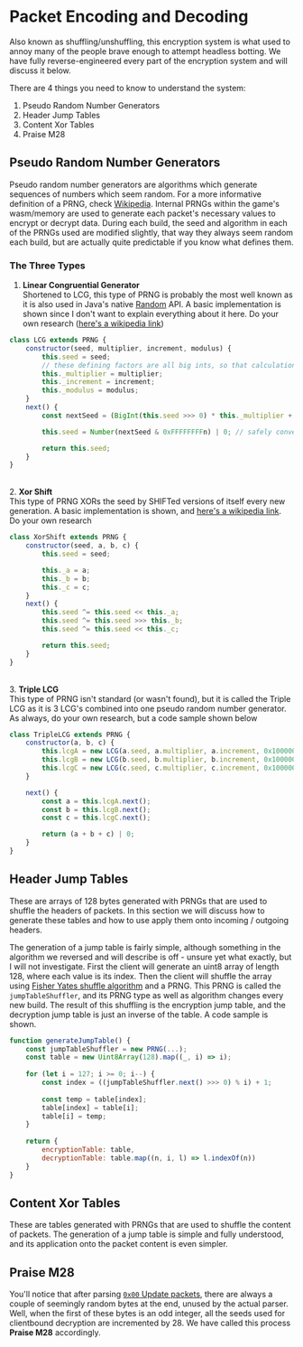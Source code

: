 # Packet Encoding and Decoding

Also known as shuffling/unshuffling, this encryption system is what used to annoy many of the people brave enough to attempt headless botting. We have fully reverse-engineered every part of the encryption system and will discuss it below.

There are 4 things you need to know to understand the system:
1. Pseudo Random Number Generators
2. Header Jump Tables
3. Content Xor Tables
4. Praise M28

## Pseudo Random Number Generators

Pseudo random number generators are algorithms which generate sequences of numbers which seem random. For a more informative definition of a PRNG, check [Wikipedia](https://en.wikipedia.org/wiki/Pseudorandom_number_generator). Internal PRNGs within the game's wasm/memory are used to generate each packet's necessary values to encrypt or decrypt data. During each build, the seed and algorithm in each of the PRNGs used are modified slightly, that way they always seem random each build, but are actually quite predictable if you know what defines them.

### The Three Types
1. **Linear Congruential Generator**\
   Shortened to LCG, this type of PRNG is probably the most well known as it is also used in Java's native [Random](https://docs.oracle.com/javase/8/docs/api/java/util/Random.html) API. A basic implementation is shown since I don't want to explain everything about it here. Do your own research ([here's a wikipedia link](https://en.wikipedia.org/wiki/Linear_congruential_generator))
```js
class LCG extends PRNG {
    constructor(seed, multiplier, increment, modulus) {
        this.seed = seed;
        // these defining factors are all big ints, so that calculation is precise (the seed is an integer though)
        this._multiplier = multiplier;
        this._increment = increment;
        this._modulus = modulus;
    }
    next() {
        const nextSeed = (BigInt(this.seed >>> 0) * this._multiplier + this._increment) % this._modulus;

        this.seed = Number(nextSeed & 0xFFFFFFFFn) | 0; // safely convert to a signed integer

        return this.seed;
    }
}
```
\
2. **Xor Shift**\
   This type of PRNG XORs the seed by SHIFTed versions of itself every new generation. A basic implementation is shown, and [here's a wikipedia link](https://en.wikipedia.org/wiki/Xorshift). Do your own research
```js
class XorShift extends PRNG {
    constructor(seed, a, b, c) {
        this.seed = seed;

        this._a = a;
        this._b = b;
        this._c = c;
	}
    next() {
        this.seed ^= this.seed << this._a;
        this.seed ^= this.seed >>> this._b;
        this.seed ^= this.seed << this._c;

        return this.seed;
    }
}
```
\
3. **Triple LCG**\
   This type of PRNG isn't standard (or wasn't found), but it is called the Triple LCG as it is 3 LCG's combined into one pseudo random number generator. As always, do your own research, but a code sample shown below
```js
class TripleLCG extends PRNG {
    constructor(a, b, c) {
        this.lcgA = new LCG(a.seed, a.multiplier, a.increment, 0x100000000n);
        this.lcgB = new LCG(b.seed, b.multiplier, b.increment, 0x100000000n);
        this.lcgC = new LCG(c.seed, c.multiplier, c.increment, 0x100000000n);
    }

    next() {
        const a = this.lcgA.next();
        const b = this.lcgB.next();
        const c = this.lcgC.next();

        return (a + b + c) | 0;
    }
}
```  

## Header Jump Tables

These are arrays of 128 bytes generated with PRNGs that are used to shuffle the headers of packets. In this section we will discuss how to generate these tables and how to use apply them onto incoming / outgoing headers.

The generation of a jump table is fairly simple, although something in the algorithm we reversed and will describe is off - unsure yet what exactly, but I will not investigate. First the client will generate an uint8 array of length 128, where each value is its index. Then the client will shuffle the array using [Fisher Yates shuffle algorithm](https://en.wikipedia.org/wiki/Fisher%E2%80%93Yates_shuffle) and a PRNG. This PRNG is called the `jumpTableShuffler`, and its PRNG type as well as algorithm changes every new build. The result of this shuffling is the encryption jump table, and the decryption jump table is just an inverse of the table. A code sample is shown.
```js
function generateJumpTable() {
    const jumpTableShuffler = new PRNG(...);
    const table = new Uint8Array(128).map((_, i) => i);
    
    for (let i = 127; i >= 0; i--) {
        const index = ((jumpTableShuffler.next() >>> 0) % i) + 1;
        
        const temp = table[index];
        table[index] = table[i];
        table[i] = temp;
    }
    
    return {
        encryptionTable: table,
        decryptionTable: table.map((n, i, l) => l.indexOf(n))
    }
}
```

## Content Xor Tables

These are tables generated with PRNGs that are used to shuffle the content of packets. The generation of a jump table is simple and fully understood, and its application onto the packet content is even simpler.

## Praise M28

You'll notice that after parsing [`0x00` Update packets](./update.md), there are always a couple of seemingly random bytes at the end, unused by the actual parser. Well, when the first of these bytes is an odd integer, all the seeds used for clientbound decryption are incremented by 28. We have called this process **Praise M28** accordingly.
